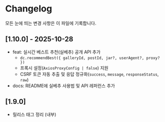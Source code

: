 # Changelog

모든 눈에 띄는 변경 사항은 이 파일에 기록합니다.

## [1.10.0] - 2025-10-28
- feat: 실시간 베스트 추천(실베추) 공개 API 추가
  - `dc.recommendBest({ galleryId, postId, jar?, userAgent?, proxy? })`
  - 프록시 설정(`AxiosProxyConfig | false`) 지원
  - CSRF 토큰 자동 추출 및 응답 정규화(`success`, `message`, `responseStatus`, `raw`)
- docs: README에 실베추 사용법 및 API 레퍼런스 추가

## [1.9.0]
- 릴리스 태그 정리 (내부)


